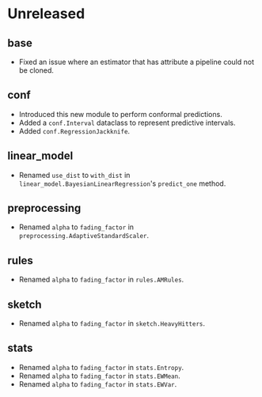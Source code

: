 # Unreleased

## base

- Fixed an issue where an estimator that has attribute a pipeline could not be cloned.

## conf

- Introduced this new module to perform conformal predictions.
- Added a `conf.Interval` dataclass to represent predictive intervals.
- Added `conf.RegressionJackknife`.

## linear_model

- Renamed `use_dist` to `with_dist` in `linear_model.BayesianLinearRegression`'s `predict_one` method.

## preprocessing

- Renamed `alpha` to `fading_factor` in `preprocessing.AdaptiveStandardScaler`.

## rules

- Renamed `alpha` to `fading_factor` in `rules.AMRules`.

## sketch

- Renamed `alpha` to `fading_factor` in `sketch.HeavyHitters`.

## stats

- Renamed `alpha` to `fading_factor` in `stats.Entropy`.
- Renamed `alpha` to `fading_factor` in `stats.EWMean`.
- Renamed `alpha` to `fading_factor` in `stats.EWVar`.
